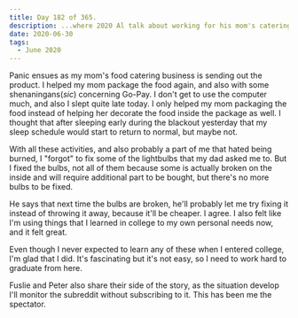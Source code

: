 ```yaml
---
title: Day 182 of 365.
description: ...where 2020 Al talk about working for his mom's catering business, fixing lightbulbs, and minor update on the OTV drama.
date: 2020-06-30
tags:
  - June 2020
---
```


Panic ensues as my mom's food catering business is sending out the product. I helped my mom package the food again, and also with some shenaningans(*sic*) concerning Go-Pay. I don't get to use the computer much, and also I slept quite late today. I only helped my mom packaging the food instead of helping her decorate the food inside the package as well. I thought that after sleeping early during the blackout yesterday that my sleep schedule would start to return to normal, but maybe not. 

With all these activities, and also probably a part of me that hated being burned, I "forgot" to fix some of the lightbulbs that my dad asked me to. But I fixed the bulbs, not all of them because some is actually broken on the inside and will require additional part to be bought, but there's no more bulbs to be fixed.

He says that next time the bulbs are broken, he'll probably let me try fixing it instead of throwing it away, because it'll be cheaper. I agree. I also felt like I'm using things that I learned in college to my own personal needs now, and it felt great.

Even though I never expected to learn any of these when I entered college, I'm glad that I did. It's fascinating but it's not easy, so I need to work hard to graduate from here.

Fuslie and Peter also share their side of the story, as the situation develop I'll monitor the subreddit without subscribing to it. This has been me the spectator.